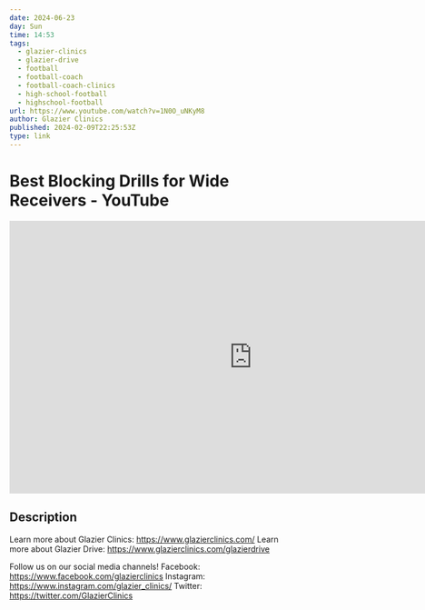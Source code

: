 ```yaml
---
date: 2024-06-23
day: Sun
time: 14:53
tags:
  - glazier-clinics
  - glazier-drive
  - football
  - football-coach
  - football-coach-clinics
  - high-school-football
  - highschool-football
url: https://www.youtube.com/watch?v=1N0O_uNKyM8
author: Glazier Clinics
published: 2024-02-09T22:25:53Z
type: link
---
```

# Best Blocking Drills for Wide Receivers - YouTube

<iframe width="854" height="480" src="https://www.youtube.com/embed/1N0O_uNKyM8" frameborder="0" allowfullscreen></iframe>

## Description
Learn more about Glazier Clinics: https://www.glazierclinics.com/
Learn more about Glazier Drive: https://www.glazierclinics.com/glazierdrive

Follow us on our social media channels!
Facebook: https://www.facebook.com/glazierclinics
Instagram: https://www.instagram.com/glazier_clinics/
Twitter: https://twitter.com/GlazierClinics
